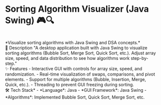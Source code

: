# Sorting Algorithm Visualizer (Java Swing) 🎮🔍 
<br>
*Visualize sorting algorithms with Java Swing and DSA concepts.*
<br>
📌 Description  
  "A desktop application built with Java Swing to visualize sorting algorithms (Bubble Sort, Merge Sort, Quick Sort, etc.). Adjust array size, speed, and data distribution to 
   see how algorithms work step-by-step."
   <br>
✨ Features 
- Interactive GUI with controls for array size, speed, and randomization.  
- Real-time visualization of swaps, comparisons, and pivot elements.  
- Support for multiple algorithms (Bubble, Insertion, Merge, Quick, etc.).  
- Threading to prevent GUI freezing during sorting.
<br>
🛠 Tech Stack*  
- *Language*: Java  
- *GUI Framework*: Java Swing  
- *Algorithms*: Implemented Bubble Sort, Quick Sort, Merge Sort, etc.  
